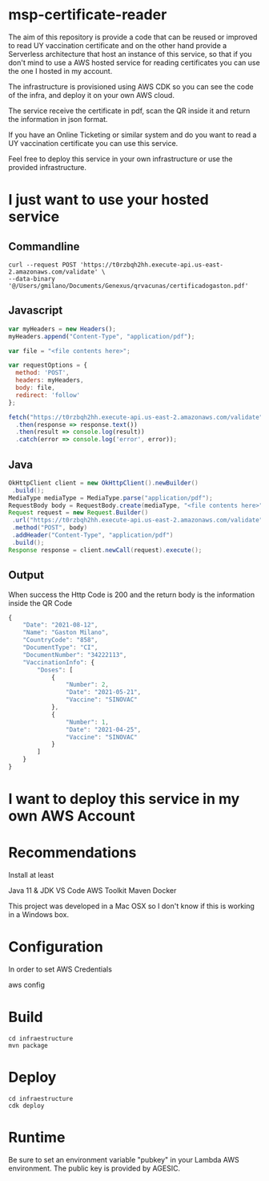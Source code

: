 # msp-certificate-reader

The aim of this repository is provide a code that can be reused or improved to read UY vaccination certificate and on the other hand provide a Serverless architecture that host an instance of this service, so that if you don't mind to use a AWS hosted service for reading certificates you can use the one I hosted in my account.

The infrastructure is provisioned using AWS CDK so you can see the code of the infra, and deploy it on your own AWS cloud.

The service receive the certificate in pdf, scan the QR inside it and return the information in json format.

If you have an Online Ticketing or similar system and do you want to read a UY vaccination certificate you can use this service. 

Feel free to deploy this service in your own infrastructure or use the provided infrastructure. 

# I just want to use your hosted service

## Commandline
```
curl --request POST 'https://t0rzbqh2hh.execute-api.us-east-2.amazonaws.com/validate' \
--data-binary '@/Users/gmilano/Documents/Genexus/qrvacunas/certificadogaston.pdf'
```

## Javascript
```javascript
var myHeaders = new Headers();
myHeaders.append("Content-Type", "application/pdf");

var file = "<file contents here>";

var requestOptions = {
  method: 'POST',
  headers: myHeaders,
  body: file,
  redirect: 'follow'
};

fetch("https://t0rzbqh2hh.execute-api.us-east-2.amazonaws.com/validate", requestOptions)
  .then(response => response.text())
  .then(result => console.log(result))
  .catch(error => console.log('error', error));
 ```
 
 ## Java
 ```java
 OkHttpClient client = new OkHttpClient().newBuilder()
  .build();
MediaType mediaType = MediaType.parse("application/pdf");
RequestBody body = RequestBody.create(mediaType, "<file contents here>");
Request request = new Request.Builder()
  .url("https://t0rzbqh2hh.execute-api.us-east-2.amazonaws.com/validate")
  .method("POST", body)
  .addHeader("Content-Type", "application/pdf")
  .build();
Response response = client.newCall(request).execute();
```

## Output 

When success the Http Code is 200 and the return body is the information inside the QR Code


```javascript
{
    "Date": "2021-08-12",
    "Name": "Gaston Milano",
    "CountryCode": "858",
    "DocumentType": "CI",
    "DocumentNumber": "34222113",
    "VaccinationInfo": {
        "Doses": [
            {
                "Number": 2,
                "Date": "2021-05-21",
                "Vaccine": "SINOVAC"
            },
            {
                "Number": 1,
                "Date": "2021-04-25",
                "Vaccine": "SINOVAC"
            }
        ]
    }
}
```

# I want to deploy this service in my own AWS Account

# Recommendations

Install at least

Java 11 & JDK
VS Code
AWS Toolkit
Maven
Docker

This project was developed in a Mac OSX so I don't know if this is working in a Windows box.

# Configuration

In order to set AWS Credentials

aws config 


# Build

```
cd infraestructure
mvn package
```

# Deploy

```
cd infraestructure
cdk deploy
```

# Runtime

Be sure to set an environment variable "pubkey" in your Lambda AWS environment. 
The public key is provided by AGESIC.







